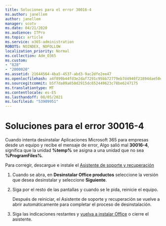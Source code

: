 ```yaml
---
title: Soluciones para el error 30016-4
ms.author: janellem
author: janellem
manager: scotv
ms.date: 04/21/2020
ms.audience: ITPro
ms.topic: article
ms.service: o365-administration
ROBOTS: NOINDEX, NOFOLLOW
localization_priority: Normal
ms.collection: Adm_O365
ms.custom:
- "828"
- "2000020"
ms.assetid: 21644564-4ba5-4537-abd3-9ac2dfe2ee47
ms.openlocfilehash: a4f899b44fd3e2daf7291c95bb72779eb7d4940f21894dae50e7f3a82c6b3ab5
ms.sourcegitcommit: b5f7da89a650d2915dc652449623c78be6247175
ms.translationtype: MT
ms.contentlocale: es-ES
ms.lasthandoff: 08/05/2021
ms.locfileid: "53909951"
---
```

# <a name="solutions-for-error-30016-4"></a>Soluciones para el error 30016-4

Cuando intenta desinstalar Aplicaciones Microsoft 365 para empresas desde un equipo y recibe el mensaje de error, Algo salió mal **30016-4**, significa que la unidad **%temp%** se asigna a una unidad que no sea **%ProgramFiles%**.
  
Para corregir, descargue e instale el [Asistente de soporte y recuperación](https://aka.ms/SARA-OfficeUninstall-Alchemy)
  
1. Cuando se abra, en **Desinstalar Office productos** seleccione la versión que desea desinstalar y seleccione **Siguiente**.

2. Siga por el resto de las pantallas y cuando se le pida, reinicie el equipo.

    Después de reiniciar, el Asistente de soporte y recuperación se vuelve a abrir automáticamente para completar el proceso de desinstalación.

3. Siga las indicaciones restantes y [vuelva a instalar Office](https://portal.office.com/OLS/MySoftware.aspx) o cierre el asistente.
